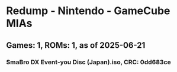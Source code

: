 # Redump - Nintendo - GameCube MIAs
## Games: 1, ROMs: 1, as of 2025-06-21

### SmaBro DX Event-you Disc (Japan).iso, CRC: 0dd683ce

